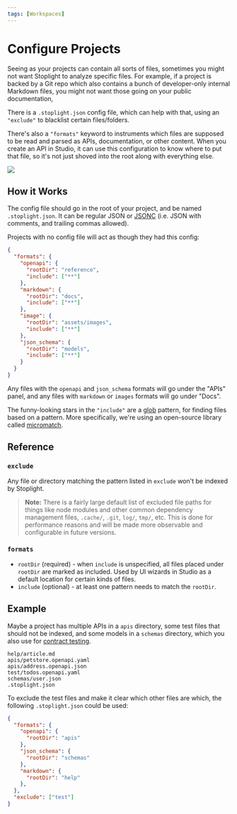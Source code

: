 ```yaml
---
tags: [Workspaces]
---
```


# Configure Projects

Seeing as your projects can contain all sorts of files, sometimes you might not want Stoplight to analyze specific files. For example, if a project is backed by a Git repo which also contains a bunch of developer-only internal Markdown files, you might not want those going on your public documentation, 

There is a `.stoplight.json` config file, which can help with that, using an `"exclude"` to blacklist certain files/folders.

There's also a `"formats"` keyword to instruments which files are supposed to be read and parsed as APIs, documentation, or other content. When you create an API in Studio, it can use this configuration to know where to put that file, so it's not just shoved into the root along with everything else.

![](../assets/images/create-api-with-config.gif)

## How it Works

The config file should go in the root of your project, and be named `.stoplight.json`. It can be regular JSON or [JSONC](https://github.com/microsoft/node-jsonc-parser) (i.e. JSON with comments, and trailing commas allowed).

Projects with no config file will act as though they had this config:

```json
{
  "formats": {
    "openapi": {
      "rootDir": "reference",
      "include": ["**"]
    },
    "markdown": {
      "rootDir": "docs",
      "include": ["**"]
    },
    "image": {
      "rootDir": "assets/images",
      "include": ["**"]
    },
    "json_schema": {
      "rootDir": "models",
      "include": ["**"]
    }
  }
}
```

Any files with the `openapi` and `json_schema` formats will go under the "APIs" panel, and any files with `markdown` or `images` formats will go under "Docs".

The funny-looking stars in the `"include"` are a [glob](https://en.wikipedia.org/wiki/Glob_(programming)) pattern, for finding files based on a pattern. More specifically, we're using an open-source library called [micromatch](https://github.com/micromatch/micromatch). 

## Reference

### `exclude`

Any file or directory matching the pattern listed in `exclude` won't be indexed by Stoplight.

> **Note:** There is a fairly large default list of excluded file paths for things like node modules and other common dependency management files, `.cache/`, `.git`, `log/`, `tmp/`, etc. This is done for performance reasons and will be made more observable and configurable in future versions.

### `formats`

- `rootDir` (required) - when `include` is unspecified, all files placed under `rootDir` are marked as included. Used by UI wizards in Studio as a default location for certain kinds of files.
- `include` (optional) - at least one pattern needs to match the `rootDir`.

## Example

Maybe a project has multiple APIs in a `apis` directory, some test files that should not be indexed, and some models in a `schemas` directory, which you also use for [contract testing](https://apisyouwonthate.com/blog/writing-documentation-via-contract-testing).

```
help/article.md
apis/petstore.openapi.yaml
apis/address.openapi.json
test/todos.openapi.yaml
schemas/user.json
.stoplight.json
```

To exclude the test files and make it clear which other files are which, the following `.stoplight.json` could be used:

```json
{
  "formats": {
    "openapi": {
      "rootDir": "apis"
    },
    "json_schema": {
      "rootDir": "schemas"
    },
    "markdown": {
      "rootDir": "help"
    },
  },
  "exclude": ["test"]
}
```
